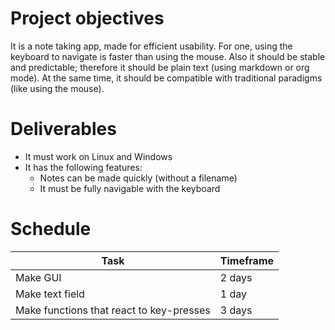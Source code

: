 # Project objectives
It is a note taking app, made for efficient usability. For one, using the keyboard to navigate is faster than using the mouse. Also it should be stable and predictable; therefore it should be plain text (using markdown or org mode). At the same time, it should be compatible with traditional paradigms (like using the mouse).

# Deliverables
- It must work on Linux and Windows
- It has the following features:
	- Notes can be made quickly (without a filename)
	- It must be fully navigable with the keyboard

# Schedule
| **Task** | **Timeframe** |
| ---- | ---- |
| Make GUI | 2 days |
| Make text field | 1 day |
| Make functions that react to key-presses | 3 days |
